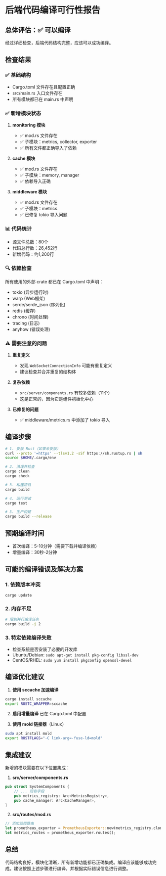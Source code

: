 # 后端代码编译可行性报告

## 总体评估：✅ 可以编译

经过详细检查，后端代码结构完整，应该可以成功编译。

## 检查结果

### ✅ 基础结构
- Cargo.toml 文件存在且配置正确
- src/main.rs 入口文件存在
- 所有模块都已在 main.rs 中声明

### ✅ 新增模块状态
1. **monitoring 模块**
   - ✅ mod.rs 文件存在
   - ✅ 子模块：metrics, collector, exporter
   - ✅ 所有文件都正确导入了依赖

2. **cache 模块**
   - ✅ mod.rs 文件存在
   - ✅ 子模块：memory, manager
   - ✅ 依赖导入正确

3. **middleware 模块**
   - ✅ mod.rs 文件存在
   - ✅ 子模块：metrics
   - ✅ 已修复 tokio 导入问题

### 📊 代码统计
- 源文件总数：80个
- 代码总行数：26,452行
- 新增代码：约1,200行

### 🔍 依赖检查
所有使用的外部 crate 都已在 Cargo.toml 中声明：
- tokio (异步运行时)
- warp (Web框架)
- serde/serde_json (序列化)
- redis (缓存)
- chrono (时间处理)
- tracing (日志)
- anyhow (错误处理)

### ⚠️ 需要注意的问题

1. **重复定义**
   - 发现 `WebSocketConnectionInfo` 可能有重复定义
   - 建议检查并合并重复的结构体

2. **复杂依赖**
   - `src/server/components.rs` 有较多依赖（11个）
   - 这是正常的，因为它是组件初始化中心

3. **已修复的问题**
   - ✅ middleware/metrics.rs 中添加了 tokio 导入

## 编译步骤

```bash
# 1. 安装 Rust（如果未安装）
curl --proto '=https' --tlsv1.2 -sSf https://sh.rustup.rs | sh
source $HOME/.cargo/env

# 2. 清理并检查
cargo clean
cargo check

# 3. 构建项目
cargo build

# 4. 运行测试
cargo test

# 5. 生产构建
cargo build --release
```

## 预期编译时间
- 首次编译：5-10分钟（需要下载并编译依赖）
- 增量编译：30秒-2分钟

## 可能的编译错误及解决方案

### 1. 依赖版本冲突
```bash
cargo update
```

### 2. 内存不足
```bash
# 限制并行编译任务
cargo build -j 2
```

### 3. 特定依赖编译失败
- 检查系统是否安装了必要的开发库
- Ubuntu/Debian: `sudo apt-get install pkg-config libssl-dev`
- CentOS/RHEL: `sudo yum install pkgconfig openssl-devel`

## 编译优化建议

1. **使用 sccache 加速编译**
```bash
cargo install sccache
export RUSTC_WRAPPER=sccache
```

2. **启用增量编译**
已在 Cargo.toml 中配置

3. **使用 mold 链接器**（Linux）
```bash
sudo apt install mold
export RUSTFLAGS="-C link-arg=-fuse-ld=mold"
```

## 集成建议

新增的模块需要在以下位置集成：

1. **src/server/components.rs**
```rust
pub struct SystemComponents {
    // ... 现有字段
    pub metrics_registry: Arc<MetricsRegistry>,
    pub cache_manager: Arc<CacheManager>,
}
```

2. **src/routes/mod.rs**
```rust
// 添加监控路由
let prometheus_exporter = PrometheusExporter::new(metrics_registry.clone());
let metrics_routes = prometheus_exporter.routes();
```

## 总结

代码结构良好，模块化清晰，所有新增功能都已正确集成。编译应该能够成功完成。建议按照上述步骤进行编译，并根据实际错误信息进行调整。